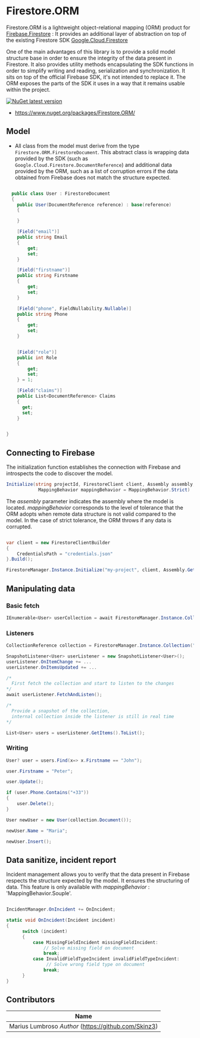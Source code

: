 ﻿# Firestore.ORM

Firestore.ORM is a lightweight object-relational mapping (ORM) product for [Firebase.Firestore](https://firebase.google.com/) : It provides an additional layer of abstraction on top of the existing Firestore SDK [Google.Cloud.Firestore](https://github.com/googleapis/google-cloud-dotnet/tree/main)

One of the main advantages of this library is to provide a solid model structure base in order to ensure the integrity of the data present in Firestore. It also provides utility methods encapsulating the SDK functions in order to simplify writing and reading, serialization and synchronization. It sits on top of the official Firebase SDK, it's not intended to replace it. The ORM exposes the parts of the SDK it uses in a way that it remains usable within the project.

[![NuGet latest version](https://badgen.net/nuget/v/Firestore.ORM/latest)](https://www.nuget.org/packages/Firestore.ORM/)

- https://www.nuget.org/packages/Firestore.ORM/

## Model

- All class from the model must derive from the type `Firestore.ORM.FirestoreDocument`. This abstract class is wrapping data provided by the SDK (such as `Google.Cloud.Firestore.DocumentReference`) and additional data provided by the ORM, such as a list of corruption errors if the data obtained from Firebase does not match the structure expected.

```csharp

  public class User : FirestoreDocument
  {
    public User(DocumentReference reference) : base(reference)
    {

    }

    [Field("email")]
    public string Email
    {
        get;
        set;
    }

    [Field("firstname")]
    public string Firstname
    {
        get;
        set;
    }

    [Field("phone", FieldNullability.Nullable)]
    public string Phone
    {
        get;
        set;
    }


    [Field("role")]
    public int Role
    {
        get;
        set;
    } = 1;

    [Field("claims")]
    public List<DocumentReference> Claims
    {
      get;
      set;
    }


}
```

## Connecting to Firebase

The initialization function establishes the connection with Firebase and introspects the code to discover the model.

```csharp
Initialize(string projectId, FirestoreClient client, Assembly assembly,
            MappingBehavior mappingBehavior = MappingBehavior.Strict)
```

The _assembly_ parameter indicates the assembly where the model is located. _mappingBehavior_ corresponds to the level of tolerance that the ORM adopts when remote data structure is not valid compared to the model. In the case of strict tolerance, the ORM throws if any data is corrupted.

```csharp

var client = new FirestoreClientBuilder
{
    CredentialsPath = "credentials.json"
}.Build();

FirestoreManager.Instance.Initialize("my-project", client, Assembly.GetExecutingAssembly());


```

## Manipulating data

### Basic fetch

```csharp
IEnumerable<User> userCollection = await FirestoreManager.Instance.Collection("users").GetAsync<User>();
```

### Listeners

```csharp
CollectionReference collection = FirestoreManager.Instance.Collection("users");

SnapshotListener<User> userListener = new SnapshotListener<User>();
userListener.OnItemChange += ...
userListener.OnItemsUpdated += ...

/*
  First fetch the collection and start to listen to the changes
*/
await userListener.FetchAndListen();

/*
  Provide a snapshot of the collection,
  internal collection inside the listener is still in real time
*/

List<User> users = userListener.GetItems().ToList();

```

### Writing

```csharp
User? user = users.Find(x=> x.Firstname == "John");

user.Firstname = "Peter";

user.Update();

if (user.Phone.Contains("+33"))
{
    user.Delete();
}

User newUser = new User(collection.Document());

newUser.Name = "Maria";

newUser.Insert();

```

## Data sanitize, incident report

Incident management allows you to verify that the data present in Firebase respects the structure expected by the model. It ensures the structuring of data.
This feature is only available with _mappingBehavior_ : 'MappingBehavior.Souple'.

```csharp

IncidentManager.OnIncident += OnIncident;

static void OnIncident(Incident incident)
{
      switch (incident)
      {
          case MissingFieldIncident missingFieldIncident:
              // Solve missing field on document
              break;
          case InvalidFieldTypeIncident invalidFieldTypeIncident:
               // Solve wrong field type on document
              break;
      }
}


```

## Contributors

| Name                                                 |
| ---------------------------------------------------- |
| Marius Lumbroso _Author_ (https://github.com/Skinz3) |
